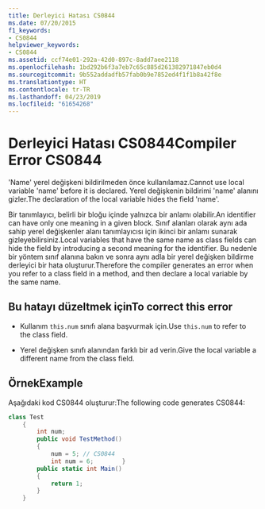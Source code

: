 ```yaml
---
title: Derleyici Hatası CS0844
ms.date: 07/20/2015
f1_keywords:
- CS0844
helpviewer_keywords:
- CS0844
ms.assetid: ccf74e01-292a-42d0-897c-8add7aee2118
ms.openlocfilehash: 1bd292b6f3a7eb7c65c885d261382971847eb0d4
ms.sourcegitcommit: 9b552addadfb57fab0b9e7852ed4f1f1b8a42f8e
ms.translationtype: HT
ms.contentlocale: tr-TR
ms.lasthandoff: 04/23/2019
ms.locfileid: "61654268"
---
```

# <a name="compiler-error-cs0844"></a><span data-ttu-id="3de24-102">Derleyici Hatası CS0844</span><span class="sxs-lookup"><span data-stu-id="3de24-102">Compiler Error CS0844</span></span>
<span data-ttu-id="3de24-103">'Name' yerel değişkeni bildirilmeden önce kullanılamaz.</span><span class="sxs-lookup"><span data-stu-id="3de24-103">Cannot use local variable 'name' before it is declared.</span></span> <span data-ttu-id="3de24-104">Yerel değişkenin bildirimi 'name' alanını gizler.</span><span class="sxs-lookup"><span data-stu-id="3de24-104">The declaration of the local variable hides the field 'name'.</span></span>  
  
 <span data-ttu-id="3de24-105">Bir tanımlayıcı, belirli bir bloğu içinde yalnızca bir anlamı olabilir.</span><span class="sxs-lookup"><span data-stu-id="3de24-105">An identifier can have only one meaning in a given block.</span></span> <span data-ttu-id="3de24-106">Sınıf alanları olarak aynı ada sahip yerel değişkenler alanı tanımlayıcısı için ikinci bir anlamı sunarak gizleyebilirsiniz.</span><span class="sxs-lookup"><span data-stu-id="3de24-106">Local variables that have the same name as class fields can hide the field by introducing a second meaning for the identifier.</span></span> <span data-ttu-id="3de24-107">Bu nedenle bir yöntem sınıf alanına bakın ve sonra aynı adla bir yerel değişken bildirme derleyici bir hata oluşturur.</span><span class="sxs-lookup"><span data-stu-id="3de24-107">Therefore the compiler generates an error when you refer to a class field in a method, and then declare a local variable by the same name.</span></span>  
  
## <a name="to-correct-this-error"></a><span data-ttu-id="3de24-108">Bu hatayı düzeltmek için</span><span class="sxs-lookup"><span data-stu-id="3de24-108">To correct this error</span></span>  
  
- <span data-ttu-id="3de24-109">Kullanım `this.num` sınıfı alana başvurmak için.</span><span class="sxs-lookup"><span data-stu-id="3de24-109">Use `this.num` to refer to the class field.</span></span>  
  
- <span data-ttu-id="3de24-110">Yerel değişken sınıfı alanından farklı bir ad verin.</span><span class="sxs-lookup"><span data-stu-id="3de24-110">Give the local variable a different name from the class field.</span></span>  
  
## <a name="example"></a><span data-ttu-id="3de24-111">Örnek</span><span class="sxs-lookup"><span data-stu-id="3de24-111">Example</span></span>  
 <span data-ttu-id="3de24-112">Aşağıdaki kod CS0844 oluşturur:</span><span class="sxs-lookup"><span data-stu-id="3de24-112">The following code generates CS0844:</span></span>  
  
```csharp  
class Test  
    {  
        int num;  
        public void TestMethod()  
        {  
            num = 5; // CS0844  
            int num = 6;        }  
        public static int Main()  
        {  
            return 1;  
        }  
    }  
```
